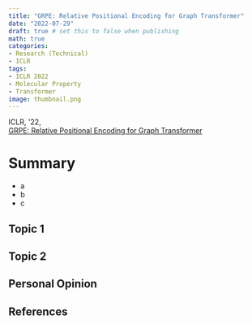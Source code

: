 ```yaml
---
title: "GRPE: Relative Positional Encoding for Graph Transformer"
date: "2022-07-29"
draft: true # set this to false when publishing
math: true
categories:
- Research (Technical)
- ICLR
tags:
- ICLR 2022
- Molecular Property
- Transformer
image: thumbnail.png
---
```

ICLR, '22,  
[GRPE: Relative Positional Encoding for Graph Transformer](https://arxiv.org/abs/2201.12787)

# Summary
- a
- b
- c

## Topic 1

## Topic 2

## Personal Opinion

## References